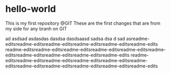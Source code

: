 # hello-world
This is my first repository @GIT
These are the first changes that are from my side for any branh on GIT

ad
asdsad
asdasdas dasdsa dasdsaasd
sadsa
dsa
d
sad
asreadme-editsreadme-editsreadme-editsreadme-editsreadme-editsreadme-edits
readme-editsreadme-editsreadme-editsreadme-editsreadme-editsreadme-editsreadme-editsreadme-editsreadme-editsreadme-edits
readme-editsreadme-editsreadme-editsreadme-editsreadme-editsreadme-editsreadme-editsreadme-editsreadme-editsreadme-editsreadme-edits
